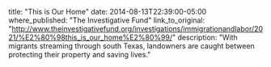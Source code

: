 title: "This is Our Home"
date: 2014-08-13T22:39:00-05:00
where_published: "The Investigative Fund"
link_to_original: "http://www.theinvestigativefund.org/investigations/immigrationandlabor/2021/%E2%80%98this_is_our_home%E2%80%99/"
description: "With migrants streaming through south Texas, landowners are caught between protecting their property and saving lives."